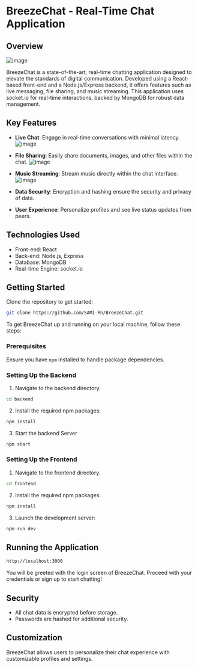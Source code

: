# BreezeChat - Real-Time Chat Application

## Overview
![image](https://github.com/SAMi-Rn/BreezeChat/assets/108373193/5dc81f70-e6ac-4493-9403-a343b9f52e96)

BreezeChat is a state-of-the-art, real-time chatting application designed to elevate the standards of digital communication. Developed using a React-based front-end and a Node.js/Express backend, it offers features such as live messaging, file sharing, and music streaming. This application uses socket.io for real-time interactions, backed by MongoDB for robust data management.

## Key Features

- **Live Chat**: Engage in real-time conversations with minimal latency.
![image](https://github.com/SAMi-Rn/BreezeChat/assets/108373193/629d4eb1-f3b2-49a6-ae33-e2fe56a9d2fd)

- **File Sharing**: Easily share documents, images, and other files within the chat.
![image](https://github.com/SAMi-Rn/BreezeChat/assets/108373193/5d854744-41ce-4d8c-b495-11e453e5ba52)

- **Music Streaming**: Stream music directly within the chat interface.
![image](https://github.com/SAMi-Rn/BreezeChat/assets/108373193/0be50788-8c65-4048-8ad3-b06d8a7a4ab2)

- **Data Security**: Encryption and hashing ensure the security and privacy of data.
- **User Experience**: Personalize profiles and see live status updates from peers.

## Technologies Used

- Front-end: React
- Back-end: Node.js, Express
- Database: MongoDB
- Real-time Engine: socket.io

## Getting Started
Clone the repository to get started:

```sh
git clone https://github.com/SAMi-Rn/BreezeChat.git
```
To get BreezeChat up and running on your local machine, follow these steps:

### Prerequisites

Ensure you have `npm` installed to handle package dependencies.

### Setting Up the Backend

1. Navigate to the backend directory.
```sh
cd backend
```
2. Install the required npm packages:

```sh
npm install
```
3. Start the backend Server
```sh
npm start
```
### Setting Up the Frontend
1. Navigate to the frontend directory.
```sh
cd frontend
```
2. Install the required npm packages:

```sh
npm install
```
3. Launch the development server:
```sh
npm run dev
```
## Running the Application
```sh
http://localhost:3000
```
You will be greeted with the login screen of BreezeChat. Proceed with your credentials or sign up to start chatting!

## Security
- All chat data is encrypted before storage.
- Passwords are hashed for additional security.
## Customization
BreezeChat allows users to personalize their chat experience with customizable profiles and settings.


